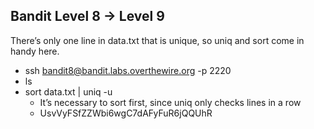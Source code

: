 ## Bandit Level 8 -> Level 9
There’s only one line in data.txt that is unique, so uniq and sort come in handy here.
- ssh bandit8@bandit.labs.overthewire.org -p 2220
- ls
- sort data.txt | uniq -u
    - It’s necessary to sort first, since uniq only checks lines in a row
    - UsvVyFSfZZWbi6wgC7dAFyFuR6jQQUhR
